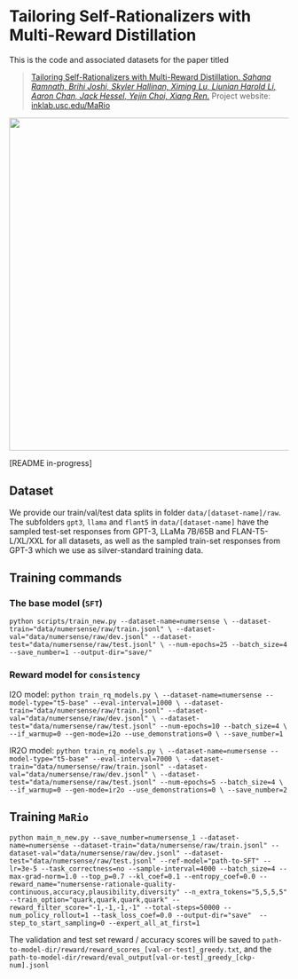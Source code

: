 # Tailoring Self-Rationalizers with Multi-Reward Distillation

This is the code and associated datasets for the paper titled 

>[Tailoring Self-Rationalizers with Multi-Reward Distillation. *Sahana Ramnath, Brihi Joshi, Skyler Hallinan, Ximing Lu, Liunian Harold Li, Aaron Chan, Jack Hessel, Yejin Choi, Xiang Ren.*]()
Project website: [inklab.usc.edu/MaRio](https://inklab.usc.edu/MaRio/)
<img src="https://github.com/iitmnlp/BERT-Analysis-RCQA/assets/17588365/f9ac3e1a-b983-4b4a-a93d-c18e88da63de" width=600>

[README in-progress]

## Dataset
We provide our train/val/test data splits in folder ```data/[dataset-name]/raw```.
The subfolders ```gpt3```, ```llama``` and ```flant5``` in ```data/[dataset-name]``` have the sampled test-set responses from GPT-3, LLaMa 7B/65B and FLAN-T5-L/XL/XXL for all datasets, as well as the sampled train-set responses from GPT-3 which we use as silver-standard training data.

## Training commands 
### The base model (```SFT```)
``python scripts/train_new.py --dataset-name=numersense \
--dataset-train="data/numersense/raw/train.jsonl" \
--dataset-val="data/numersense/raw/dev.jsonl" --dataset-test="data/numersense/raw/test.jsonl" \
--num-epochs=25 --batch_size=4 --save_number=1 --output-dir="save/"``

### Reward model for ```consistency```
I2O model:
``python train_rq_models.py \
--dataset-name=numersense --model-type="t5-base" --eval-interval=1000 \
--dataset-train="data/numersense/raw/train.jsonl" --dataset-val="data/numersense/raw/dev.jsonl" \
--dataset-test="data/numersense/raw/test.jsonl" --num-epochs=10 --batch_size=4 \
--if_warmup=0 --gen-mode=i2o --use_demonstrations=0 \
--save_number=1``

IR2O model:
``python train_rq_models.py \
--dataset-name=numersense --model-type="t5-base" --eval-interval=7000 \
--dataset-train="data/numersense/raw/train.jsonl" --dataset-val="data/numersense/raw/dev.jsonl" \
--dataset-test="data/numersense/raw/test.jsonl" --num-epochs=5 --batch_size=4 \
--if_warmup=0 --gen-mode=ir2o --use_demonstrations=0 \
--save_number=2``

## Training ```MaRio```
``python main_n_new.py --save_number=numersense_1 --dataset-name=numersense --dataset-train="data/numersense/raw/train.jsonl" --dataset-val="data/numersense/raw/dev.jsonl" --dataset-test="data/numersense/raw/test.jsonl" --ref-model="path-to-SFT" --lr=3e-5 --task_correctness=no --sample-interval=4000 --batch_size=4 --max-grad-norm=1.0 --top_p=0.7 --kl_coef=0.1 --entropy_coef=0.0 --reward_name="numersense-rationale-quality-continuous,accuracy,plausibility,diversity" --n_extra_tokens="5,5,5,5" --train_option="quark,quark,quark,quark" --reward_filter_score="-1,-1,-1,-1" --total-steps=50000 --num_policy_rollout=1 --task_loss_coef=0.0 --output-dir="save"  --step_to_start_sampling=0 --expert_all_at_first=1``

The validation and test set reward / accuracy scores will be saved to ``path-to-model-dir/reward/reward_scores_[val-or-test]_greedy.txt``, and the ``path-to-model-dir/reward/eval_output[val-or-test]_greedy_[ckp-num].jsonl``
